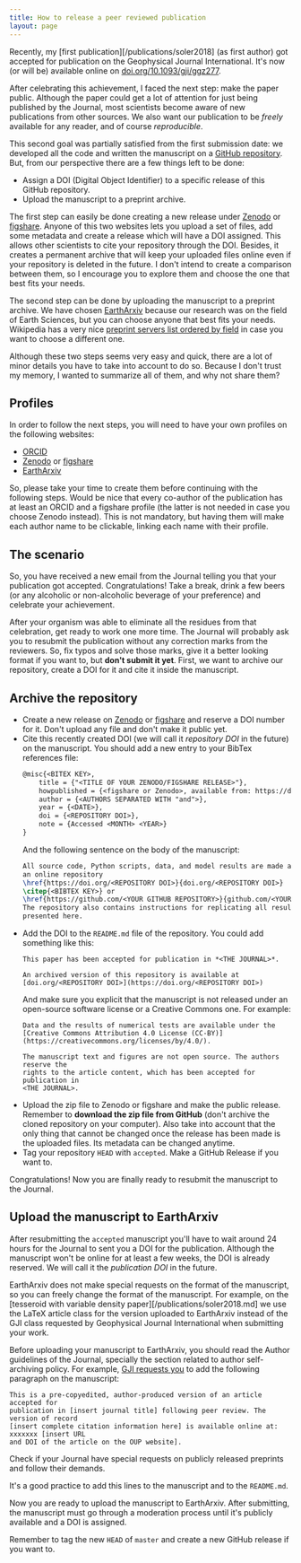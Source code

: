 ```yaml
---
title: How to release a peer reviewed publication
layout: page
---
```


Recently, my [first publication][/publications/soler2018] (as first author) got accepted
for publication on the Geophysical Journal International.
It's now (or will be) available online on
[doi.org/10.1093/gji/ggz277](https://doi.org/10.1093/gji/ggz277).

After celebrating this achievement, I faced the next step: make the paper public.
Although the paper could get a lot of attention for just being published by the Journal,
most scientists become aware of new publications from other sources.
We also want our publication to be *freely* available for any reader, and of course
*reproducible*.

This second goal was partially satisfied from the first submission date: we developed
all the code and written the manuscript on a
[GitHub repository](https://github.com/pinga-lab/tesseroid-variable-density).
But, from our perspective there are a few things left to be done:

- Assign a DOI (Digital Object Identifier) to a specific release of this GitHub
  repository.
- Upload the manuscript to a preprint archive.

The first step can easily be done creating a new release under
[Zenodo](https://zenodo.org/) or [figshare](https://figshare.com).
Anyone of this two websites lets you upload a set of files, add some metadata and create
a release which will have a DOI assigned.
This allows other scientists to cite your repository through the DOI.
Besides, it creates a permanent archive that will keep your uploaded files online even
if your repository is deleted in the future.
I don't intend to create a comparison between them, so I encourage you to explore them
and choose the one that best fits your needs.

The second step can be done by uploading the manuscript to a preprint archive.
We have chosen [EarthArxiv](https://eartharxiv.org/) because our research was on the
field of Earth Sciences, but you can choose anyone that best fits your needs.
Wikipedia has a very nice
[preprint servers list ordered by
field](https://en.wikipedia.org/wiki/Preprint#Servers_by_field) in case you want to
choose a different one.

Although these two steps seems very easy and quick, there are a lot of minor details you
have to take into account to do so.
Because I don't trust my memory, I wanted to summarize all of them, and why not share
them?


## Profiles

In order to follow the next steps, you will need to have your own profiles on the
following websites:

- [ORCID](https://orcid.org/)
- [Zenodo](https://zenodo.org/) or [figshare](https://figshare.com)
- [EarthArxiv](https://eartharxiv.org/)

So, please take your time to create them before continuing with the following steps.
Would be nice that every co-author of the publication has at least an ORCID and
a figshare profile (the latter is not needed in case you choose Zenodo instead).
This is not mandatory, but having them will make each author name to be clickable,
linking each name with their profile.


## The scenario

So, you have received a new email from the Journal telling you that your publication got
accepted. Congratulations! Take a break, drink a few beers (or any alcoholic or
non-alcoholic beverage of your preference) and celebrate your achievement.

After your organism was able to eliminate all the residues from that celebration, get
ready to work one more time.
The Journal will probably ask you to resubmit the publication without any correction
marks from the reviewers.
So, fix typos and solve those marks, give it a better looking format if you want to, but
**don't submit it yet**.
First, we want to archive our repository, create a DOI for it and cite it inside the
manuscript.

## Archive the repository

- Create a new release on [Zenodo](https://zenodo.org) or
  [figshare](https://figshare.com) and reserve a DOI number for it. Don't upload any
  file and don't make it public yet.
- Cite this recently created DOI (we will call it *repository DOI* in the future) on the
  manuscript.
  You should add a new entry to your BibTex references file:
  ```latex
  @misc{<BITEX KEY>,
      title = {"<TITLE OF YOUR ZENODO/FIGSHARE RELEASE>"},
      howpublished = {<figshare or Zenodo>, available from: https://doi.org/<REPOSITORY DOI>},
      author = {<AUTHORS SEPARATED WITH "and">},
      year = {<DATE>},
      doi = {<REPOSITORY DOI>},
      note = {Accessed <MONTH> <YEAR>}
  }
  ```
  And the following sentence on the body of the manuscript:
  ```latex
  All source code, Python scripts, data, and model results are made available through
  an online repository
  \href{https://doi.org/<REPOSITORY DOI>}{doi.org/<REPOSITORY DOI>}
  \citep{<BIBTEX KEY>} or
  \href{https://github.com/<YOUR GITHUB REPOSITORY>}{github.com/<YOUR GITHUB REPOSITORY>}.
  The repository also contains instructions for replicating all results
  presented here.
  ```
- Add the DOI to the `README.md` file of the repository.
  You could add something like this:
  ```
  This paper has been accepted for publication in *<THE JOURNAL>*.

  An archived version of this repository is available at
  [doi.org/<REPOSITORY DOI>](https://doi.org/<REPOSITORY DOI>)
  ```
  And make sure you explicit that the manuscript is not released under an open-source
  software license or a Creative Commons one. For example:
  ```
  Data and the results of numerical tests are available under the
  [Creative Commons Attribution 4.0 License (CC-BY)](https://creativecommons.org/licenses/by/4.0/).

  The manuscript text and figures are not open source. The authors reserve the
  rights to the article content, which has been accepted for publication in
  <THE JOURNAL>.
  ```
- Upload the zip file to Zenodo or figshare and make the public release.
  Remember to **download the zip file from GitHub** (don't archive the cloned repository on
  your computer).
  Also take into account that the only thing that cannot be changed once the release has
  been made is the uploaded files. Its metadata can be changed anytime.
- Tag your repository `HEAD` with `accepted`. Make a GitHub Release if you want to.

Congratulations! Now you are finally ready to resubmit the manuscript to the Journal.


## Upload the manuscript to EarthArxiv

After resubmitting the `accepted` manuscript you'll have to wait around 24 hours for the
Journal to sent you a DOI for the publication.
Although the manuscript won't be online for at least a few weeks, the DOI is already
reserved.
We will call it the *publication DOI* in the future.

EarthArxiv does not make special requests on the format of the manuscript, so you can
freely change the format of the manuscript.
For example, on the [tesseroid with variable density paper][/publications/soler2018.md]
we use the LaTeX article class for the version uploaded to EarthArxiv instead of the GJI
class requested by Geophysical Journal International when submitting your work.

Before uploading your manuscript to EarthArxiv, you should read the Author guidelines of
the Journal, specially the section related to author self-archiving policy.
For example,
[GJI requests you](https://academic.oup.com/journals/pages/access_purchase/rights_and_permissions/author_self_archiving_policy)
to add the following paragraph on the manuscript:
```
This is a pre-copyedited, author-produced version of an article accepted for
publication in [insert journal title] following peer review. The version of record
[insert complete citation information here] is available online at: xxxxxxx [insert URL
and DOI of the article on the OUP website].
```
Check if your Journal have special requests on publicly released preprints and follow
their demands.

It's a good practice to add this lines to the manuscript and to the `README.md`.

Now you are ready to upload the manuscript to EarthArxiv.
After submitting, the manuscript must go through a moderation process until it's
publicly available and a DOI is assigned.

Remember to tag the new `HEAD` of `master` and create a new GitHub release if you want
to.

